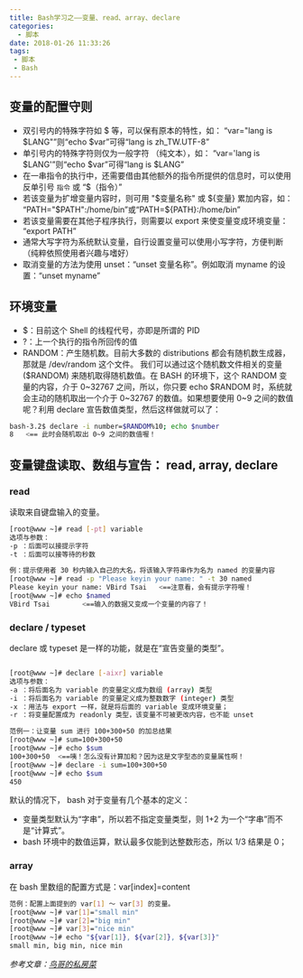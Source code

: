 ```yaml
---
title: Bash学习之——变量、read、array、declare
categories:
  - 脚本
date: 2018-01-26 11:33:26
tags:
 - 脚本
 - Bash
---
```

## 变量的配置守则

- 双引号内的特殊字符如 $ 等，可以保有原本的特性，如： “var="lang is $LANG"”则“echo $var”可得“lang is zh_TW.UTF-8”
- 单引号内的特殊字符则仅为一般字符 （纯文本），如： “var='lang is $LANG'”则“echo $var”可得“lang is $LANG”
- 在一串指令的执行中，还需要借由其他额外的指令所提供的信息时，可以使用反单引号 `指令` 或 “$（指令）”
- 若该变量为扩增变量内容时，则可用 "$变量名称" 或 ${变量} 累加内容，如： “PATH="$PATH":/home/bin”或“PATH=${PATH}:/home/bin”
- 若该变量需要在其他子程序执行，则需要以 export 来使变量变成环境变量： “export PATH”
- 通常大写字符为系统默认变量，自行设置变量可以使用小写字符，方便判断 （纯粹依照使用者兴趣与嗜好）
- 取消变量的方法为使用 unset：“unset 变量名称”。例如取消 myname 的设置：“unset myname”

<!-- more -->

## 环境变量

- $：目前这个 Shell 的线程代号，亦即是所谓的 PID
- ?：上一个执行的指令所回传的值
- RANDOM：产生随机数。目前大多数的 distributions 都会有随机数生成器，那就是 /dev/random 这个文件。 我们可以通过这个随机数文件相关的变量 ($RANDOM) 来随机取得随机数值。在 BASH 的环境下，这个 RANDOM 变量的内容，介于 0~32767 之间，所以，你只要 echo $RANDOM 时，系统就会主动的随机取出一个介于 0~32767 的数值。如果想要使用 0~9 之间的数值呢？利用 declare 宣告数值类型，然后这样做就可以了：
``` bash
bash-3.2$ declare -i number=$RANDOM%10; echo $number
8   <== 此时会随机取出 0~9 之间的数值喔！
```

## 变量键盘读取、数组与宣告： read, array, declare

### read

读取来自键盘输入的变量。
``` bash
[root@www ~]# read [-pt] variable
选项与参数：
-p ：后面可以接提示字符
-t ：后面可以接等待的秒数

例：提示使用者 30 秒内输入自己的大名，将该输入字符串作为名为 named 的变量内容
[root@www ~]# read -p "Please keyin your name: " -t 30 named
Please keyin your name: VBird Tsai   <==注意看，会有提示字符喔！
[root@www ~]# echo $named
VBird Tsai        <==输入的数据又变成一个变量的内容了！
```

### declare / typeset

declare 或 typeset 是一样的功能，就是在“宣告变量的类型”。
``` bash

[root@www ~]# declare [-aixr] variable
选项与参数：
-a ：将后面名为 variable 的变量定义成为数组 (array) 类型
-i ：将后面名为 variable 的变量定义成为整数数字 (integer) 类型
-x ：用法与 export 一样，就是将后面的 variable 变成环境变量；
-r ：将变量配置成为 readonly 类型，该变量不可被更改内容，也不能 unset

范例一：让变量 sum 进行 100+300+50 的加总结果
[root@www ~]# sum=100+300+50
[root@www ~]# echo $sum
100+300+50  <==咦！怎么没有计算加和？因为这是文字型态的变量属性啊！
[root@www ~]# declare -i sum=100+300+50
[root@www ~]# echo $sum
450
```

默认的情况下， bash 对于变量有几个基本的定义：

- 变量类型默认为“字串”，所以若不指定变量类型，则 1+2 为一个“字串”而不是“计算式”。
- bash 环境中的数值运算，默认最多仅能到达整数形态，所以 1/3 结果是 0；

### array

在 bash 里数组的配置方式是：var[index]=content
``` bash
范例：配置上面提到的 var[1] ～ var[3] 的变量。
[root@www ~]# var[1]="small min"
[root@www ~]# var[2]="big min"
[root@www ~]# var[3]="nice min"
[root@www ~]# echo "${var[1]}, ${var[2]}, ${var[3]}"
small min, big min, nice min
```

*参考文章：[鸟哥的私房菜](http://cn.linux.vbird.org/linux_basic/0320bash.php#variable)*
